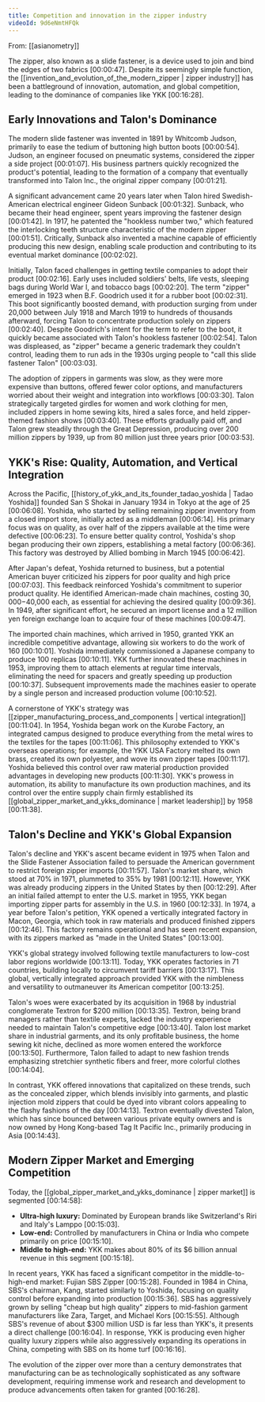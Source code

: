 ```yaml
---
title: Competition and innovation in the zipper industry
videoId: 9d6eNmtHFQk
---
```


From: [[asianometry]] <br/> 

The zipper, also known as a slide fastener, is a device used to join and bind the edges of two fabrics <a class="yt-timestamp" data-t="00:00:47">[00:00:47]</a>. Despite its seemingly simple function, the [[invention_and_evolution_of_the_modern_zipper | zipper industry]] has been a battleground of innovation, automation, and global competition, leading to the dominance of companies like YKK <a class="yt-timestamp" data-t="00:16:28">[00:16:28]</a>.

## Early Innovations and Talon's Dominance

The modern slide fastener was invented in 1891 by Whitcomb Judson, primarily to ease the tedium of buttoning high button boots <a class="yt-timestamp" data-t="00:00:54">[00:00:54]</a>. Judson, an engineer focused on pneumatic systems, considered the zipper a side project <a class="yt-timestamp" data-t="00:01:07">[00:01:07]</a>. His business partners quickly recognized the product's potential, leading to the formation of a company that eventually transformed into Talon Inc., the original zipper company <a class="yt-timestamp" data-t="00:01:21">[00:01:21]</a>.

A significant advancement came 20 years later when Talon hired Swedish-American electrical engineer Gideon Sunback <a class="yt-timestamp" data-t="00:01:32">[00:01:32]</a>. Sunback, who became their head engineer, spent years improving the fastener design <a class="yt-timestamp" data-t="00:01:42">[00:01:42]</a>. In 1917, he patented the "hookless number two," which featured the interlocking teeth structure characteristic of the modern zipper <a class="yt-timestamp" data-t="00:01:51">[00:01:51]</a>. Critically, Sunback also invented a machine capable of efficiently producing this new design, enabling scale production and contributing to its eventual market dominance <a class="yt-timestamp" data-t="00:02:02">[00:02:02]</a>.

Initially, Talon faced challenges in getting textile companies to adopt their product <a class="yt-timestamp" data-t="00:02:16">[00:02:16]</a>. Early uses included soldiers' belts, life vests, sleeping bags during World War I, and tobacco bags <a class="yt-timestamp" data-t="00:02:20">[00:02:20]</a>. The term "zipper" emerged in 1923 when B.F. Goodrich used it for a rubber boot <a class="yt-timestamp" data-t="00:02:31">[00:02:31]</a>. This boot significantly boosted demand, with production surging from under 20,000 between July 1918 and March 1919 to hundreds of thousands afterward, forcing Talon to concentrate production solely on zippers <a class="yt-timestamp" data-t="00:02:40">[00:02:40]</a>. Despite Goodrich's intent for the term to refer to the boot, it quickly became associated with Talon's hookless fastener <a class="yt-timestamp" data-t="00:02:54">[00:02:54]</a>. Talon was displeased, as "zipper" became a generic trademark they couldn't control, leading them to run ads in the 1930s urging people to "call this slide fastener Talon" <a class="yt-timestamp" data-t="00:03:03">[00:03:03]</a>.

The adoption of zippers in garments was slow, as they were more expensive than buttons, offered fewer color options, and manufacturers worried about their weight and integration into workflows <a class="yt-timestamp" data-t="00:03:30">[00:03:30]</a>. Talon strategically targeted girdles for women and work clothing for men, included zippers in home sewing kits, hired a sales force, and held zipper-themed fashion shows <a class="yt-timestamp" data-t="00:03:40">[00:03:40]</a>. These efforts gradually paid off, and Talon grew steadily through the Great Depression, producing over 200 million zippers by 1939, up from 80 million just three years prior <a class="yt-timestamp" data-t="00:03:53">[00:03:53]</a>.

## YKK's Rise: Quality, Automation, and Vertical Integration

Across the Pacific, [[history_of_ykk_and_its_founder_tadao_yoshida | Tadao Yoshida]] founded San S Shokai in January 1934 in Tokyo at the age of 25 <a class="yt-timestamp" data-t="00:06:08">[00:06:08]</a>. Yoshida, who started by selling remaining zipper inventory from a closed import store, initially acted as a middleman <a class="yt-timestamp" data-t="00:06:14">[00:06:14]</a>. His primary focus was on quality, as over half of the zippers available at the time were defective <a class="yt-timestamp" data-t="00:06:23">[00:06:23]</a>. To ensure better quality control, Yoshida's shop began producing their own zippers, establishing a metal factory <a class="yt-timestamp" data-t="00:06:36">[00:06:36]</a>. This factory was destroyed by Allied bombing in March 1945 <a class="yt-timestamp" data-t="00:06:42">[00:06:42]</a>.

After Japan's defeat, Yoshida returned to business, but a potential American buyer criticized his zippers for poor quality and high price <a class="yt-timestamp" data-t="00:07:03">[00:07:03]</a>. This feedback reinforced Yoshida's commitment to superior product quality. He identified American-made chain machines, costing $30,000-$40,000 each, as essential for achieving the desired quality <a class="yt-timestamp" data-t="00:09:36">[00:09:36]</a>. In 1949, after significant effort, he secured an import license and a 12 million yen foreign exchange loan to acquire four of these machines <a class="yt-timestamp" data-t="00:09:47">[00:09:47]</a>.

The imported chain machines, which arrived in 1950, granted YKK an incredible competitive advantage, allowing six workers to do the work of 160 <a class="yt-timestamp" data-t="00:10:01">[00:10:01]</a>. Yoshida immediately commissioned a Japanese company to produce 100 replicas <a class="yt-timestamp" data-t="00:10:11">[00:10:11]</a>. YKK further innovated these machines in 1953, improving them to attach elements at regular time intervals, eliminating the need for spacers and greatly speeding up production <a class="yt-timestamp" data-t="00:10:37">[00:10:37]</a>. Subsequent improvements made the machines easier to operate by a single person and increased production volume <a class="yt-timestamp" data-t="00:10:52">[00:10:52]</a>.

A cornerstone of YKK's strategy was [[zipper_manufacturing_process_and_components | vertical integration]] <a class="yt-timestamp" data-t="00:11:04">[00:11:04]</a>. In 1954, Yoshida began work on the Kurobe Factory, an integrated campus designed to produce everything from the metal wires to the textiles for the tapes <a class="yt-timestamp" data-t="00:11:06">[00:11:06]</a>. This philosophy extended to YKK's overseas operations; for example, the YKK USA Factory melted its own brass, created its own polyester, and wove its own zipper tapes <a class="yt-timestamp" data-t="00:11:17">[00:11:17]</a>. Yoshida believed this control over raw material production provided advantages in developing new products <a class="yt-timestamp" data-t="00:11:30">[00:11:30]</a>. YKK's prowess in automation, its ability to manufacture its own production machines, and its control over the entire supply chain firmly established its [[global_zipper_market_and_ykks_dominance | market leadership]] by 1958 <a class="yt-timestamp" data-t="00:11:38">[00:11:38]</a>.

## Talon's Decline and YKK's Global Expansion

Talon's decline and YKK's ascent became evident in 1975 when Talon and the Slide Fastener Association failed to persuade the American government to restrict foreign zipper imports <a class="yt-timestamp" data-t="00:11:57">[00:11:57]</a>. Talon's market share, which stood at 70% in 1971, plummeted to 35% by 1981 <a class="yt-timestamp" data-t="00:12:11">[00:12:11]</a>. However, YKK was already producing zippers in the United States by then <a class="yt-timestamp" data-t="00:12:29">[00:12:29]</a>. After an initial failed attempt to enter the U.S. market in 1955, YKK began importing zipper parts for assembly in the U.S. in 1960 <a class="yt-timestamp" data-t="00:12:33">[00:12:33]</a>. In 1974, a year before Talon's petition, YKK opened a vertically integrated factory in Macon, Georgia, which took in raw materials and produced finished zippers <a class="yt-timestamp" data-t="00:12:46">[00:12:46]</a>. This factory remains operational and has seen recent expansion, with its zippers marked as "made in the United States" <a class="yt-timestamp" data-t="00:13:00">[00:13:00]</a>.

YKK's global strategy involved following textile manufacturers to low-cost labor regions worldwide <a class="yt-timestamp" data-t="00:13:11">[00:13:11]</a>. Today, YKK operates factories in 71 countries, building locally to circumvent tariff barriers <a class="yt-timestamp" data-t="00:13:17">[00:13:17]</a>. This global, vertically integrated approach provided YKK with the nimbleness and versatility to outmaneuver its American competitor <a class="yt-timestamp" data-t="00:13:25">[00:13:25]</a>.

Talon's woes were exacerbated by its acquisition in 1968 by industrial conglomerate Textron for $200 million <a class="yt-timestamp" data-t="00:13:35">[00:13:35]</a>. Textron, being brand managers rather than textile experts, lacked the industry experience needed to maintain Talon's competitive edge <a class="yt-timestamp" data-t="00:13:40">[00:13:40]</a>. Talon lost market share in industrial garments, and its only profitable business, the home sewing kit niche, declined as more women entered the workforce <a class="yt-timestamp" data-t="00:13:50">[00:13:50]</a>. Furthermore, Talon failed to adapt to new fashion trends emphasizing stretchier synthetic fibers and freer, more colorful clothes <a class="yt-timestamp" data-t="00:14:04">[00:14:04]</a>.

In contrast, YKK offered innovations that capitalized on these trends, such as the concealed zipper, which blends invisibly into garments, and plastic injection mold zippers that could be dyed into vibrant colors appealing to the flashy fashions of the day <a class="yt-timestamp" data-t="00:14:13">[00:14:13]</a>. Textron eventually divested Talon, which has since bounced between various private equity owners and is now owned by Hong Kong-based Tag It Pacific Inc., primarily producing in Asia <a class="yt-timestamp" data-t="00:14:43">[00:14:43]</a>.

## Modern Zipper Market and Emerging Competition

Today, the [[global_zipper_market_and_ykks_dominance | zipper market]] is segmented <a class="yt-timestamp" data-t="00:14:58">[00:14:58]</a>:
*   **Ultra-high luxury:** Dominated by European brands like Switzerland's Riri and Italy's Lamppo <a class="yt-timestamp" data-t="00:15:03">[00:15:03]</a>.
*   **Low-end:** Controlled by manufacturers in China or India who compete primarily on price <a class="yt-timestamp" data-t="00:15:10">[00:15:10]</a>.
*   **Middle to high-end:** YKK makes about 80% of its $6 billion annual revenue in this segment <a class="yt-timestamp" data-t="00:15:18">[00:15:18]</a>.

In recent years, YKK has faced a significant competitor in the middle-to-high-end market: Fujian SBS Zipper <a class="yt-timestamp" data-t="00:15:28">[00:15:28]</a>. Founded in 1984 in China, SBS's chairman, Kang, started similarly to Yoshida, focusing on quality control before expanding into production <a class="yt-timestamp" data-t="00:15:36">[00:15:36]</a>. SBS has aggressively grown by selling "cheap but high quality" zippers to mid-fashion garment manufacturers like Zara, Target, and Michael Kors <a class="yt-timestamp" data-t="00:15:55">[00:15:55]</a>. Although SBS's revenue of about $300 million USD is far less than YKK's, it presents a direct challenge <a class="yt-timestamp" data-t="00:16:04">[00:16:04]</a>. In response, YKK is producing even higher quality luxury zippers while also aggressively expanding its operations in China, competing with SBS on its home turf <a class="yt-timestamp" data-t="00:16:16">[00:16:16]</a>.

The evolution of the zipper over more than a century demonstrates that manufacturing can be as technologically sophisticated as any software development, requiring immense work and research and development to produce advancements often taken for granted <a class="yt-timestamp" data-t="00:16:28">[00:16:28]</a>.